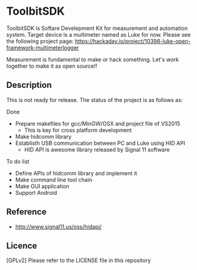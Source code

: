 ToolbitSDK
====

ToolbitSDK is Softare Develepment Kit for measurement and automation system. Target device is a multimeter named as Luke for now. Please see the following project page: https://hackaday.io/project/10398-luke-open-framework-multimeterlogger

Measurement is fundamental to make or hack something. Let's work together to make it as open source!!

## Description

This is not ready for release. The status of the project is as follows as:

Done
- Prepare makefiles for gcc/MinGW/OSX and project file of VS2015
  - This is key for cross platform development
- Make hidcomm library
- Establisth USB communication between PC and Luke using HID API
  - HID API is awesome library released by Signal 11 software

To do list
- Define APIs of hidcomm library and implement it
- Make command line tool chain
- Make GUI application
- Support Android

## Reference

- http://www.signal11.us/oss/hidapi/

## Licence

[GPLv2] Please refer to the LICENSE file in this repository

